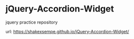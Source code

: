 # jQuery-Accordion-Widget
jquery practice repository

url: https://shakexsempe.github.io/jQuery-Accordion-Widget/
